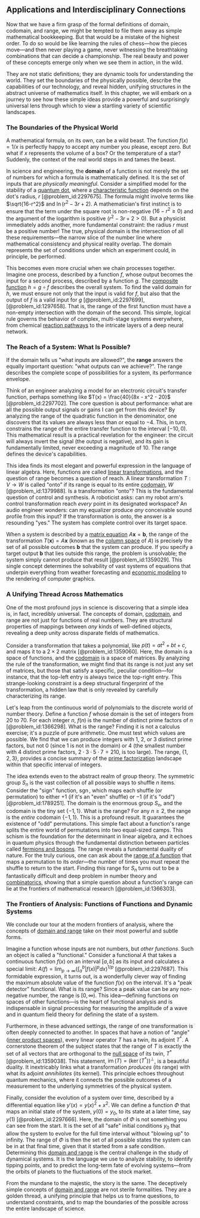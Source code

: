## Applications and Interdisciplinary Connections

Now that we have a firm grasp of the formal definitions of domain, codomain, and range, we might be tempted to file them away as simple mathematical bookkeeping. But that would be a mistake of the highest order. To do so would be like learning the rules of chess—how the pieces move—and then never playing a game, never witnessing the breathtaking combinations that can decide a championship. The real beauty and power of these concepts emerge only when we see them in action, in the wild.

They are not static definitions; they are dynamic tools for understanding the world. They set the boundaries of the physically possible, describe the capabilities of our technology, and reveal hidden, unifying structures in the abstract universe of mathematics itself. In this chapter, we will embark on a journey to see how these simple ideas provide a powerful and surprisingly universal lens through which to view a startling variety of scientific landscapes.

### The Boundaries of the Physical World

A mathematical formula, on its own, can be a wild beast. The function $f(x) = 1/x$ is perfectly happy to accept any number you please, except zero. But what if $x$ represents the volume of a box? Or the temperature of a star? Suddenly, the context of the real world steps in and tames the beast.

In science and engineering, the **domain** of a function is not merely the set of numbers for which a formula is mathematically defined. It is the set of inputs that are *physically meaningful*. Consider a simplified model for the stability of a [quantum dot](@article_id:137542), where a [characteristic function](@article_id:141220) depends on the dot's radius, $r$ [@problem_id:2297675]. The formula might involve terms like $\sqrt{16-r^2}$ and $\ln(r^2-3r+2)$. A mathematician's first instinct is to ensure that the term under the square root is non-negative ($16-r^2 \ge 0$) and the argument of the logarithm is positive ($r^2-3r+2 > 0$). But a physicist immediately adds another, more fundamental constraint: the radius $r$ must be a positive number! The true, physical domain is the intersection of all these requirements—the narrow slice of the number line where mathematical consistency and physical reality overlap. The domain represents the set of conditions under which an experiment could, in principle, be performed.

This becomes even more crucial when we chain processes together. Imagine one process, described by a function $f$, whose output becomes the input for a second process, described by a function $g$. The [composite function](@article_id:150957) $h = g \circ f$ describes the overall system. To find the valid domain for $h$, we must ensure not only that the input is valid for $f$, but also that the output of $f$ is a valid input for $g$ [@problem_id:2297699], [@problem_id:1297658]. That is, the range of the first function must have a non-empty intersection with the domain of the second. This simple, logical rule governs the behavior of complex, multi-stage systems everywhere, from chemical [reaction pathways](@article_id:268857) to the intricate layers of a deep neural network.

### The Reach of a System: What Is Possible?

If the domain tells us "what inputs are allowed?", the **range** answers the equally important question: "what outputs can we achieve?". The range describes the complete scope of possibilities for a system, its performance envelope.

Think of an engineer analyzing a model for an electronic circuit's transfer function, perhaps something like $T(x) = \frac{40}{8x - x^2 - 20}$ [@problem_id:2297702]. The core question is about performance: what are all the possible output signals or gains I can get from this device? By analyzing the range of the quadratic function in the denominator, one discovers that its values are always less than or equal to $-4$. This, in turn, constrains the range of the entire transfer function to the interval $[-10, 0)$. This mathematical result is a practical revelation for the engineer: the circuit will always invert the signal (the output is negative), and its gain is fundamentally limited, never exceeding a magnitude of 10. The range defines the device's capabilities.

This idea finds its most elegant and powerful expression in the language of linear algebra. Here, functions are called [linear transformations](@article_id:148639), and the question of range becomes a question of reach. A linear transformation $T: V \to W$ is called "onto" if its range is equal to its entire [codomain](@article_id:138842), $W$ [@problem_id:1379988]. Is a transformation "onto"? This is the fundamental question of control and synthesis. A roboticist asks: can my robot arm's control transformation reach *every* point in its designated workspace? An audio engineer wonders: can my equalizer produce *any* conceivable sound profile from this input? If the transformation is onto, the answer is a resounding "yes." The system has complete control over its target space.

When a system is described by a [matrix equation](@article_id:204257) $A\mathbf{x} = \mathbf{b}$, the range of the transformation $T(\mathbf{x}) = A\mathbf{x}$ (known as the [column space](@article_id:150315) of $A$) is precisely the set of all possible outcomes $\mathbf{b}$ that the system can produce. If you specify a target output $\mathbf{b}$ that lies outside this range, the problem is unsolvable; the system simply cannot produce that result [@problem_id:1359029]. This single concept determines the solvability of vast systems of equations that underpin everything from weather forecasting and [economic modeling](@article_id:143557) to the rendering of computer graphics.

### A Unifying Thread Across Mathematics

One of the most profound joys in science is discovering that a simple idea is, in fact, incredibly universal. The concepts of domain, [codomain](@article_id:138842), and range are not just for functions of real numbers. They are structural properties of mappings between *any* kinds of well-defined objects, revealing a deep unity across disparate fields of mathematics.

Consider a transformation that takes a polynomial, like $p(t) = at^2+bt+c$, and maps it to a $2 \times 2$ matrix [@problem_id:1359060]. Here, the domain is a space of functions, and the [codomain](@article_id:138842) is a space of matrices. By analyzing the rule of the transformation, we might find that its range is not just any set of matrices, but those that satisfy a specific, peculiar condition—for instance, that the top-left entry is always twice the top-right entry. This strange-looking constraint is a deep structural fingerprint of the transformation, a hidden law that is only revealed by carefully characterizing its range.

Let's leap from the continuous world of polynomials to the discrete world of number theory. Define a function $f$ whose domain is the set of integers from 20 to 70. For each integer $n$, $f(n)$ is the number of distinct prime factors of $n$ [@problem_id:1366298]. What is the range? Finding it is not a calculus exercise; it's a puzzle of pure arithmetic. One must test which values are possible. We find that we can produce integers with 1, 2, or 3 distinct prime factors, but not 0 (since 1 is not in the domain) or 4 (the smallest number with 4 distinct prime factors, $2 \cdot 3 \cdot 5 \cdot 7 = 210$, is too large). The range, $\{1, 2, 3\}$, provides a concise summary of the [prime factorization](@article_id:151564) landscape within that specific interval of integers.

The idea extends even to the abstract realm of group theory. The symmetric group $S_n$ is the vast collection of all possible ways to shuffle $n$ items. Consider the "sign" function, $\operatorname{sgn}$, which maps each shuffle (or permutation) to either $+1$ (if it's an "even" shuffle) or $-1$ (if it's "odd") [@problem_id:1789251]. The domain is the enormous group $S_n$, and the codomain is the tiny set $\{-1, 1\}$. What is the range? For any $n \ge 2$, the range is the *entire* codomain $\{-1, 1\}$. This is a profound result. It guarantees the existence of "odd" permutations. This simple fact about a function's range splits the entire world of permutations into two equal-sized camps. This schism is the foundation for the determinant in linear algebra, and it echoes in quantum physics through the fundamental distinction between particles called [fermions and bosons](@article_id:137785). The range reveals a fundamental duality of nature. For the truly curious, one can ask about the [range of a function](@article_id:161407) that maps a permutation to its *order*—the number of times you must repeat the shuffle to return to the start. Finding this range for $S_n$ turns out to be a fantastically difficult and deep problem in number theory and [combinatorics](@article_id:143849), showing that a simple question about a function's range can lie at the frontiers of mathematical research [@problem_id:1366303].

### The Frontiers of Analysis: Functions of Functions and Dynamic Systems

We conclude our tour at the modern frontiers of analysis, where the concepts of [domain and range](@article_id:144838) take on their most powerful and subtle forms.

Imagine a function whose inputs are not numbers, but *other functions*. Such an object is called a "functional." Consider a functional $A$ that takes a continuous function $f(x)$ on an interval $[a,b]$ as its input and calculates a special limit: $A(f) = \lim_{p\to\infty} \left( \int_a^b |f(x)|^p dx \right)^{1/p}$ [@problem_id:2297687]. This formidable expression, it turns out, is a wonderfully clever way of finding the maximum absolute value of the function $f(x)$ on the interval. It's a "peak detector" functional. What is its range? Since a peak value can be any non-negative number, the range is $[0, \infty)$. This idea—defining functions on spaces of other functions—is the heart of functional analysis and is indispensable in signal processing for measuring the amplitude of a wave and in quantum field theory for defining the state of a system.

Furthermore, in these advanced settings, the range of one transformation is often deeply connected to another. In spaces that have a notion of "angle" ([inner product spaces](@article_id:271076)), every linear operator $T$ has a twin, its adjoint $T^*$. A cornerstone theorem of the subject states that the range of $T$ is exactly the set of all vectors that are orthogonal to the [null space](@article_id:150982) of its twin, $T^*$ [@problem_id:1359038]. This statement, $\operatorname{im}(T) = (\operatorname{ker}(T^*))^{\perp}$, is a beautiful duality. It inextricably links what a transformation *produces* (its range) with what its adjoint *annihilates* (its kernel). This principle echoes throughout quantum mechanics, where it connects the possible outcomes of a measurement to the underlying symmetries of the physical system.

Finally, consider the evolution of a system over time, described by a differential equation like $y'(x) = y(x)^2 + x^2$. We can define a function $\Phi$ that maps an initial state of the system, $y(0) = y_0$, to its state at a later time, say $y(1)$ [@problem_id:2297666]. Here, the domain of $\Phi$ is not something you can see from the start. It is the set of all "safe" initial conditions $y_0$ that allow the system to evolve for the full time interval without "blowing up" to infinity. The range of $\Phi$ is then the set of all possible states the system can be in at that final time, given that it started from a safe condition. Determining this [domain and range](@article_id:144838) is the central challenge in the study of dynamical systems. It is the language we use to analyze stability, to identify tipping points, and to predict the long-term fate of evolving systems—from the orbits of planets to the fluctuations of the stock market.

From the mundane to the majestic, the story is the same. The deceptively simple concepts of [domain and range](@article_id:144838) are not sterile formalities. They are a golden thread, a unifying principle that helps us to frame questions, to understand constraints, and to map the boundaries of the possible across the entire landscape of science.